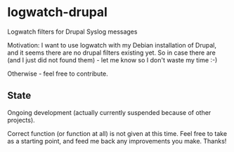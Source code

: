 logwatch-drupal
===============

Logwatch filters for Drupal Syslog messages

Motivation: I want to use logwatch with my Debian installation
of Drupal, and it seems there are no drupal filters existing yet.
So in case there are (and I just did not found them) - let me know
so I don't waste my time :-)

Otherwise - feel free to contribute.


State
-----
Ongoing development (actually currently suspended because of other projects).

Correct function (or function at all) is not given at this time.
Feel free to take as a starting point, and feed me back any improvements you make.
Thanks!
